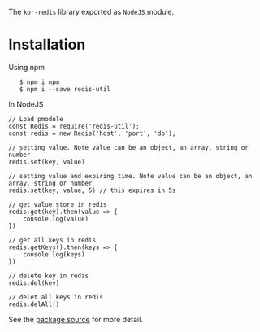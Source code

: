 The `kor-redis` library exported as ```NodeJS``` module.


# Installation

Using npm
```
   $ npm i npm
   $ npm i --save redis-util
```

In NodeJS

```
// Load pmodule
const Redis = require('redis-util');
const redis = new Redis('host', 'port', 'db');

// setting value. Note value can be an object, an array, string or number
redis.set(key, value)

// setting value and expiring time. Note value can be an object, an array, string or number
redis.set(key, value, 5) // this expires in 5s

// get value store in redis
redis.get(key).then(value => {
    console.log(value)
})

// get all keys in redis
redis.getKeys().then(keys => {
    console.log(keys)
})

// delete key in redis
redis.del(key)

// delet all keys in redis
redis.delAll()
```

See the [package source](https://github.com/razaqK/redis_util) for more detail.